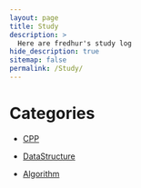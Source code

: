 ```yaml
---
layout: page
title: Study
description: >
  Here are fredhur's study log
hide_description: true
sitemap: false
permalink: /Study/
---
```


# Categories

+ [CPP](./CPP/cpp.md)
  
+ [DataStructure](./DataStructure/dataStructure.md)
  
+ [Algorithm](./Algorithm/algorithm.md)
